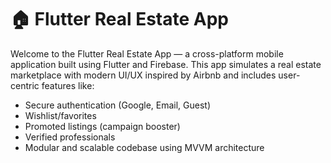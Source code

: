 # 🏠 Flutter Real Estate App

Welcome to the Flutter Real Estate App — a cross-platform mobile application built using Flutter and Firebase. This app simulates a real estate marketplace with modern UI/UX inspired by Airbnb and includes user-centric features like:

- Secure authentication (Google, Email, Guest)
- Wishlist/favorites
- Promoted listings (campaign booster)
- Verified professionals
- Modular and scalable codebase using MVVM architecture

